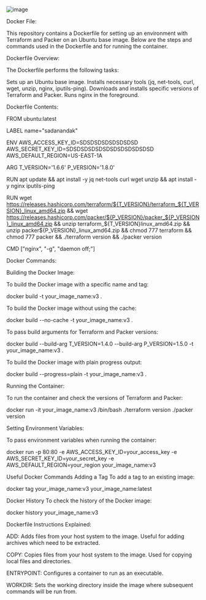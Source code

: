 ![image](https://github.com/user-attachments/assets/ddc176b3-df35-4e84-949d-2c5873850459)


Docker File:

This repository contains a Dockerfile for setting up an environment with Terraform and Packer on an Ubuntu base image. Below are the steps and commands used in the Dockerfile and for running the container.

Dockerfile Overview:

The Dockerfile performs the following tasks:

Sets up an Ubuntu base image.
Installs necessary tools (jq, net-tools, curl, wget, unzip, nginx, iputils-ping).
Downloads and installs specific versions of Terraform and Packer.
Runs nginx in the foreground.


Dockerfile Contents:

FROM ubuntu:latest

LABEL name="sadanandak"

ENV AWS_ACCESS_KEY_ID=SDSDSDSDSDSDSDSD
AWS_SECRET_KEY_ID=SDSDSDSDSDSDSDSDSDSDSDSD
AWS_DEFAULT_REGION=US-EAST-1A

ARG T_VERSION='1.6.6'
P_VERSION='1.8.0'

RUN apt update && apt install -y jq net-tools curl wget unzip
&& apt install -y nginx iputils-ping

RUN wget https://releases.hashicorp.com/terraform/${T_VERSION}/terraform_${T_VERSION}_linux_amd64.zip
&& wget https://releases.hashicorp.com/packer/${P_VERSION}/packer_${P_VERSION}_linux_amd64.zip
&& unzip terraform_${T_VERSION}linux_amd64.zip && unzip packer${P_VERSION}_linux_amd64.zip
&& chmod 777 terraform && chmod 777 packer
&& ./terraform version && ./packer version

CMD ["nginx", "-g", "daemon off;"] 

Docker Commands:

Building the Docker Image:

To build the Docker image with a specific name and tag:

docker build -t your_image_name:v3 .

To build the Docker image without using the cache:

docker build --no-cache -t your_image_name:v3 .

To pass build arguments for Terraform and Packer versions:

docker build --build-arg T_VERSION=1.4.0 --build-arg P_VERSION=1.5.0 -t your_image_name:v3 .

To build the Docker image with plain progress output:

docker build --progress=plain -t your_image_name:v3 .


Running the Container:

To run the container and check the versions of Terraform and Packer:

docker run -it your_image_name:v3 /bin/bash ./terraform version ./packer version



Setting Environment Variables:

To pass environment variables when running the container:

docker run -p 80:80 -e AWS_ACCESS_KEY_ID=your_access_key -e AWS_SECRET_KEY_ID=your_secret_key -e AWS_DEFAULT_REGION=your_region your_image_name:v3

Useful Docker Commands
Adding a Tag
To add a tag to an existing image:

docker tag your_image_name:v3 your_image_name:latest

Docker History
To check the history of the Docker image:

docker history your_image_name:v3

Dockerfile Instructions Explained:

ADD: Adds files from your host system to the image. Useful for adding archives which need to be extracted.

COPY: Copies files from your host system to the image. Used for copying local files and directories.

ENTRYPOINT: Configures a container to run as an executable.

WORKDIR: Sets the working directory inside the image where subsequent commands will be run from.


